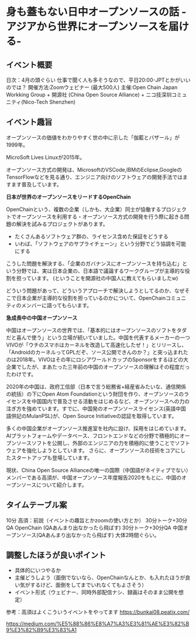 # 身も蓋もない日中オープンソースの話 -アジアから世界にオープンソースを届ける-

## イベント概要
日次：4月の頭ぐらい 仕事で聞く人も多そうなので、平日20:00-JPTとかがいいのでは？
開催方法:Zoomウェビナー (最大500人)
主催:Open Chain Japan Workking Group + 開源社 (China Open Source Alliance) + ニコ技深圳コミュニティ(Nico-Tech Shenzhen)

## イベント趣旨
オープンソースの価値をわかりやすく世の中に示した「伽藍とバザール」が1999年。

MicroSoft Lives Linuxが2015年。

オープンソース方式の開発は、MicrosoftのVSCode,IBMのEclipse,GoogleのTensorFlowなどを見る通り、エンジニア向けのソフトウェアの開発手法ではますます普及しています。


**日本が世界のオープンソースをリードするOpenChain**

OpenChainという、複数の企業（しかも、大企業）同士が協働するプロジェクトでオープンソースを利用する・オープンソース方式の開発を行う際に起きる問題の解決を試みるプロジェクトがあります。
 - たくさんあるソフトウェア群の、ライセンス含めた保証をどうする
 - いわば、「ソフトウェアのサプライチェーン」という分野でどう協調を可能にする

こうした問題を解決する、「企業のガバナンスにオープンソースを持ち込む」という分野では、実は日本企業の、日本語で議論するワークグループが主導的な役割を担っています。
(ということを開源社の中国人に教えてもらいましたw)

どういう問題があって、どういうアプローチで解決しようとしてるのか、なぜそこで日本企業が主導的な役割を担っているのかについて、OpenChainコミュニティのメンバーに語ってもらいます。

**急成長中の中国オープンソース**

中国はオープンソースの世界では、「基本的にはオープンソースのソフトをタダだと喜んで使う」という立場が続いていました。中国を代表するメーカーの一つVIVOが「ウチのスマホはカーネルを改造して高速化したぜ！」とリリースし、「AndroidのカーネルってGPLだぞ、ソース公開できんのか？」と突っ込まれたのは2018年。VIVOはその年にロシアワールドカップのSponsorをするほどの大企業でしたが、まあたった三年前の中国のオープンソースの理解はその程度だったわけです。

2020年の中国は、政府工信部（日本で言う総務省+経産省みたいな、通信関係の統括）の下にOpen Atom Foundationという財団を作り、オープンソースのライセンスを中国国内で普及させる活動をはじめるなど、オープンソースへの力の注ぎ方を強めています。すでに、中国発のオープンソースライセンス(英語中国語併記のMulanPSL)が、Open Source Initiativeの認証を取得しています。

多くの中国企業がオープンソース推進室を社内に設け、採用をはじめています。AIプラットフォームやデータベース、フロントエンドなどの分野で積極的にオープンソースソフトを公開し、外部のエンジニアの力を積極的に使うことでソフトウェアを強化しようとしています。
さらに、オープンソースの技術をコアにしたスタートアップも登場しています。

現状、China Open Source Allianceの唯一の国際（中国語がネイティブでない）メンバーである高須が、中国オープンソース年度報告2020をもとに、中国のオープンソースについて紹介します。




## タイムテーブル案
10分 高須：前説（イベントの趣旨とかzoomの使い方とか）
30分トーク+30分QA OpenChain (QAあんまり出なかったら飛ばす) 
30分トーク+30分QA 中国オープンソース(QAあんまり出なかったら飛ばす)
大体2時間ぐらい。

## 調整したほうが良いポイント
 - 具体的にいつやるか
 - 主催どうしよう（面倒でないなら、OpenChainなんとか、も入れたほうが良い気がするけど、面倒をしてまでいれなくてもよさそう）
 - イベント形式（ウェビナー、同時外部配信ナシ、録画はそのまま公開を想定）
 
 参考：高須はよくこういうイベントをやってます
 https://bunkai08.peatix.com/
 
 https://medium.com/%E5%88%86%E8%A7%A3%E3%81%AE%E3%82%B9%E3%82%B9%E3%83%A1
 
